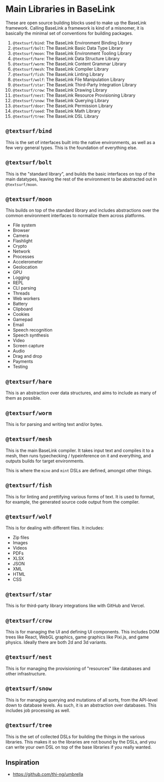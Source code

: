 # Main Libraries in BaseLink

These are open source building blocks used to make up the BaseLink
framework. Calling BaseLink a framework is kind of a misnomer, it is
basically the minimal set of conventions for building packages.

1. `@textsurf/bind`: The BaseLink Environment Binding Library
1. `@textsurf/bolt`: The BaseLink Basic Data Type Library
1. `@textsurf/moon`: The BaseLink Environment Tooling Library
1. `@textsurf/hare`: The BaseLink Data Structure Library
1. `@textsurf/worm`: The BaseLink Content Grammar Library
1. `@textsurf/mesh`: The BaseLink Compiler Library
1. `@textsurf/fish`: The BaseLink Linting Library
1. `@textsurf/wolf`: The BaseLink File Manipulation Library
1. `@textsurf/star`: The BaseLink Third-Party Integration Library
1. `@textsurf/crow`: The BaseLink Drawing Library
1. `@textsurf/nest`: The BaseLink Resource Provisioning Library
1. `@textsurf/snow`: The BaseLink Querying Library
1. `@textsurf/door`: The BaseLink Permission Library
1. `@textsurf/seed`: The BaseLink Math Library
1. `@textsurf/tree`: The BaseLink DSL Library

## `@textsurf/bind`

This is the set of interfaces built into the native environments, as
well as a few very general types. This is the foundation of everything
else.

## `@textsurf/bolt`

This is the "standard library", and builds the basic interfaces on top
of the main datatypes, leaving the rest of the environment to be
abstracted out in `@textsurf/moon`.

## `@textsurf/moon`

This builds on top of the standard library and includes abstractions
over the common environment interfaces to normalize them across
platforms.

- File system
- Browser
- Camera
- Flashlight
- Crypto
- Network
- Processes
- Accelerometer
- Geolocation
- GPU
- Logging
- REPL
- CLI parsing
- Threads
- Web workers
- Battery
- Clipboard
- Cookies
- Gamepad
- Email
- Speech recognition
- Speech synthesis
- Video
- Screen capture
- Audio
- Drag and drop
- Payments
- Testing

## `@textsurf/hare`

This is an abstraction over data structures, and aims to include as many
of them as possible.

## `@textsurf/worm`

This is for parsing and writing text and/or bytes.

## `@textsurf/mesh`

This is the main BaseLink compiler. It takes input text and compiles it
to a mesh, then runs typechecking / typeinference on it and everything,
and outputs builds for target environments.

This is where the `mine` and `mint` DSLs are defined, amongst other
things.

## `@textsurf/fish`

This is for linting and prettifying various forms of text. It is used to
format, for example, the generated source code output from the compiler.

## `@textsurf/wolf`

This is for dealing with different files. It includes:

- Zip files
- Images
- Videos
- PDFs
- XLSX
- JSON
- XML
- HTML
- CSS

## `@textsurf/star`

This is for third-party library integrations like with GitHub and
Vercel.

## `@textsurf/crow`

This is for managing the UI and defining UI components. This includes
DOM trees like React, WebGL graphics, game graphics like Pixi.js, and
game physics. Ideally there are both 2d and 3d variants.

## `@textsurf/nest`

This is for managing the provisioning of "resources" like databases and
other infrastructure.

## `@textsurf/snow`

This is for managing querying and mutations of all sorts, from the
API-level down to database levels. As such, it is an abstraction over
databases. This includes job processing as well.

## `@textsurf/tree`

This is the set of collected DSLs for building the things in the various
libraries. This makes it so the libraries are not bound by the DSLs, and
you can write your own DSL on top of the base libraries if you really
wanted.

## Inspiration

- https://github.com/thi-ng/umbrella
